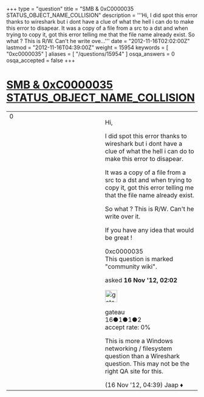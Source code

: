 +++
type = "question"
title = "SMB &amp; 0xC0000035 STATUS_OBJECT_NAME_COLLISION"
description = '''Hi, I did spot this error thanks to wireshark but i dont have a clue of what the hell i can do to make this error to disapear. It was a copy of a file from a src to a dst and when trying to copy it, got this error telling me that the file name already exist. So what ? This is R/W. Can&#x27;t he write ove...'''
date = "2012-11-16T02:02:00Z"
lastmod = "2012-11-16T04:39:00Z"
weight = 15954
keywords = [ "0xc0000035" ]
aliases = [ "/questions/15954" ]
osqa_answers = 0
osqa_accepted = false
+++

<div class="headNormal">

# [SMB & 0xC0000035 STATUS\_OBJECT\_NAME\_COLLISION](/questions/15954/smb-0xc0000035-status_object_name_collision)

</div>

<div id="main-body">

<div id="askform">

<table id="question-table" style="width:100%;"><colgroup><col style="width: 50%" /><col style="width: 50%" /></colgroup><tbody><tr class="odd"><td style="width: 30px; vertical-align: top"><div class="vote-buttons"><span id="post-15954-upvote" class="ajax-command post-vote up" rel="nofollow" title="I like this post (click again to cancel)"> </span><div id="post-15954-score" class="post-score" title="current number of votes">0</div><span id="post-15954-downvote" class="ajax-command post-vote down" rel="nofollow" title="I dont like this post (click again to cancel)"> </span> <span id="favorite-mark" class="ajax-command favorite-mark" rel="nofollow" title="mark/unmark this question as favorite (click again to cancel)"> </span><div id="favorite-count" class="favorite-count"></div></div></td><td><div id="item-right"><div class="question-body"><p>Hi,</p><p>I did spot this error thanks to wireshark but i dont have a clue of what the hell i can do to make this error to disapear.</p><p>It was a copy of a file from a src to a dst and when trying to copy it, got this error telling me that the file name already exist.</p><p>So what ? This is R/W. Can't he write over it.</p><p>If you have any idea that would be great !</p></div><div id="question-tags" class="tags-container tags"><span class="post-tag tag-link-0xc0000035" rel="tag" title="see questions tagged &#39;0xc0000035&#39;">0xc0000035</span></div><div id="question-controls" class="post-controls"><div class="community-wiki">This question is marked "community wiki".</div></div><div class="post-update-info-container"><div class="post-update-info post-update-info-user"><p>asked <strong>16 Nov '12, 02:02</strong></p><img src="https://secure.gravatar.com/avatar/a955745f1cfe8787e80366c5a5542e15?s=32&amp;d=identicon&amp;r=g" class="gravatar" width="32" height="32" alt="gateau&#39;s gravatar image" /><p><span>gateau</span><br />
<span class="score" title="16 reputation points">16</span><span title="1 badges"><span class="badge1">●</span><span class="badgecount">1</span></span><span title="1 badges"><span class="silver">●</span><span class="badgecount">1</span></span><span title="2 badges"><span class="bronze">●</span><span class="badgecount">2</span></span><br />
<span class="accept_rate" title="Rate of the user&#39;s accepted answers">accept rate:</span> <span title="gateau has no accepted answers">0%</span></p></div></div><div id="comments-container-15954" class="comments-container"><span id="15959"></span><div id="comment-15959" class="comment"><div id="post-15959-score" class="comment-score"></div><div class="comment-text"><p>This is more a Windows networking / filesystem question than a Wireshark question. This may not be the right QA site for this.</p></div><div id="comment-15959-info" class="comment-info"><span class="comment-age">(16 Nov '12, 04:39)</span> <span class="comment-user userinfo">Jaap ♦</span></div></div></div><div id="comment-tools-15954" class="comment-tools"></div><div class="clear"></div><div id="comment-15954-form-container" class="comment-form-container"></div><div class="clear"></div></div></td></tr></tbody></table>

</div>

</div>

